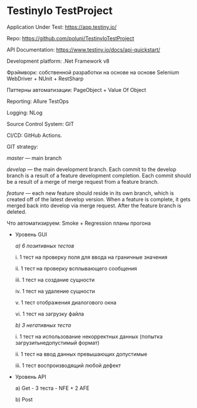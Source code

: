 ﻿# TestinyIo TestProject

Application Under Test: https://app.testiny.io/

Repo: https://github.com/poluni/TestinyIoTestProject

API Documentation: https://www.testiny.io/docs/api-quickstart/

Development platform: .Net Framework v8

Фрэймворк: собственной разработки на основе на основе Selenium WebDriver + NUnit + RestSharp

Паттерны автоматизации: PageObject + Value Of Object

Reporting: Allure TestOps

Logging: NLog

Source Control System: GIT

CI/CD: GitHub Actions.

GIT strategy:

_master_ — main branch

_develop_ — the main development branch. Each commit to the develop branch is a result of a feature development completion. Each commit should be a result of a merge of merge request from a feature branch.

_feature_ — each new feature should reside in its own branch, which is created off of the latest develop version. When a feature is complete, it gets merged back into develop via merge request. After the feature branch is deleted.

Что автоматизируем: Smoke + Regression планы прогона

+ Уровень GUI
  
  _a) 6 позитивных тестов_

    i. 	1 тест на проверку поля для ввода на граничные значения

    ii. 	1 тест на проверку всплывающего сообщения

    iii. 	1 тест на создание сущности

    iv. 	1 тест на удаление сущности

    v. 	1 тест отображения диалогового окна

    vi. 	1 тест на загрузку файла

  _b) 3 негативных теста_

    i. 	1 тест на использование некорректных данных (попытка загрузитьнедопустимый формат)

    ii. 	1 тест на ввод данных превышающих допустимые

    iii. 	1 тест воспроизводящий любой дефект

+ Уровень API

  a) Get - 3 теста - NFE + 2 AFE

  b) Post
